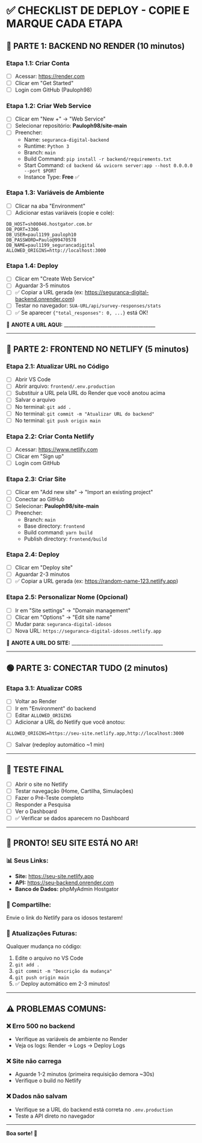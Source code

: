 # ✅ CHECKLIST DE DEPLOY - COPIE E MARQUE CADA ETAPA

## 🔴 PARTE 1: BACKEND NO RENDER (10 minutos)

### Etapa 1.1: Criar Conta
- [ ] Acessar: https://render.com
- [ ] Clicar em "Get Started"
- [ ] Login com GitHub (Pauloph98)

### Etapa 1.2: Criar Web Service
- [ ] Clicar em "New +" → "Web Service"
- [ ] Selecionar repositório: **Pauloph98/site-main**
- [ ] Preencher:
  - Name: `seguranca-digital-backend`
  - Runtime: `Python 3`
  - Branch: `main`
  - Build Command: `pip install -r backend/requirements.txt`
  - Start Command: `cd backend && uvicorn server:app --host 0.0.0.0 --port $PORT`
  - Instance Type: **Free** ✅

### Etapa 1.3: Variáveis de Ambiente
- [ ] Clicar na aba "Environment"
- [ ] Adicionar estas variáveis (copie e cole):

```
DB_HOST=sh00046.hostgator.com.br
DB_PORT=3306
DB_USER=paul1199_pauloph10
DB_PASSWORD=Paulo@99470578
DB_NAME=paul1199_segurancadigital
ALLOWED_ORIGINS=http://localhost:3000
```

### Etapa 1.4: Deploy
- [ ] Clicar em "Create Web Service"
- [ ] Aguardar 3-5 minutos
- [ ] ✅ Copiar a URL gerada (ex: https://seguranca-digital-backend.onrender.com)
- [ ] Testar no navegador: `SUA-URL/api/survey-responses/stats`
- [ ] ✅ Se aparecer `{"total_responses": 0, ...}` está OK!

📝 **ANOTE A URL AQUI:** ______________________________________

---

## 🔵 PARTE 2: FRONTEND NO NETLIFY (5 minutos)

### Etapa 2.1: Atualizar URL no Código
- [ ] Abrir VS Code
- [ ] Abrir arquivo: `frontend/.env.production`
- [ ] Substituir a URL pela URL do Render que você anotou acima
- [ ] Salvar o arquivo
- [ ] No terminal: `git add .`
- [ ] No terminal: `git commit -m "Atualizar URL do backend"`
- [ ] No terminal: `git push origin main`

### Etapa 2.2: Criar Conta Netlify
- [ ] Acessar: https://www.netlify.com
- [ ] Clicar em "Sign up"
- [ ] Login com GitHub

### Etapa 2.3: Criar Site
- [ ] Clicar em "Add new site" → "Import an existing project"
- [ ] Conectar ao GitHub
- [ ] Selecionar: **Pauloph98/site-main**
- [ ] Preencher:
  - Branch: `main`
  - Base directory: `frontend`
  - Build command: `yarn build`
  - Publish directory: `frontend/build`

### Etapa 2.4: Deploy
- [ ] Clicar em "Deploy site"
- [ ] Aguardar 2-3 minutos
- [ ] ✅ Copiar a URL gerada (ex: https://random-name-123.netlify.app)

### Etapa 2.5: Personalizar Nome (Opcional)
- [ ] Ir em "Site settings" → "Domain management"
- [ ] Clicar em "Options" → "Edit site name"
- [ ] Mudar para: `seguranca-digital-idosos`
- [ ] Nova URL: `https://seguranca-digital-idosos.netlify.app`

📝 **ANOTE A URL DO SITE:** ______________________________________

---

## 🟢 PARTE 3: CONECTAR TUDO (2 minutos)

### Etapa 3.1: Atualizar CORS
- [ ] Voltar ao Render
- [ ] Ir em "Environment" do backend
- [ ] Editar `ALLOWED_ORIGINS`
- [ ] Adicionar a URL do Netlify que você anotou:
```
ALLOWED_ORIGINS=https://seu-site.netlify.app,http://localhost:3000
```
- [ ] Salvar (redeploy automático ~1 min)

---

## 🎯 TESTE FINAL

- [ ] Abrir o site no Netlify
- [ ] Testar navegação (Home, Cartilha, Simulações)
- [ ] Fazer o Pré-Teste completo
- [ ] Responder a Pesquisa
- [ ] Ver o Dashboard
- [ ] ✅ Verificar se dados aparecem no Dashboard

---

## 🎉 PRONTO! SEU SITE ESTÁ NO AR!

### 📊 Seus Links:
- **Site:** https://seu-site.netlify.app
- **API:** https://seu-backend.onrender.com
- **Banco de Dados:** phpMyAdmin Hostgator

### 📱 Compartilhe:
Envie o link do Netlify para os idosos testarem!

### 🔄 Atualizações Futuras:
Qualquer mudança no código:
1. Edite o arquivo no VS Code
2. `git add .`
3. `git commit -m "Descrição da mudança"`
4. `git push origin main`
5. ✅ Deploy automático em 2-3 minutos!

---

## ⚠️ PROBLEMAS COMUNS:

### ❌ Erro 500 no backend
- Verifique as variáveis de ambiente no Render
- Veja os logs: Render → Logs → Deploy Logs

### ❌ Site não carrega
- Aguarde 1-2 minutos (primeira requisição demora ~30s)
- Verifique o build no Netlify

### ❌ Dados não salvam
- Verifique se a URL do backend está correta no `.env.production`
- Teste a API direto no navegador

---

**Boa sorte! 🚀**
